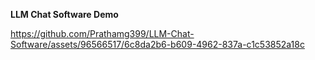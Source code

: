 **LLM Chat Software Demo**

https://github.com/Prathamg399/LLM-Chat-Software/assets/96566517/6c8da2b6-b609-4962-837a-c1c53852a18c


